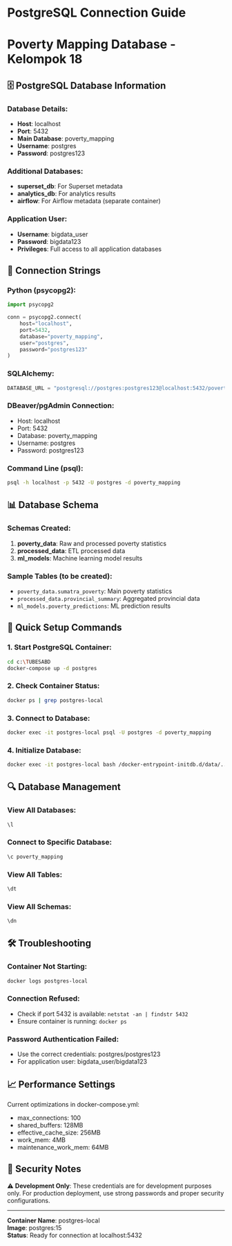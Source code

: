 # PostgreSQL Connection Guide
# Poverty Mapping Database - Kelompok 18

## 🗄️ PostgreSQL Database Information

### Database Details:
- **Host**: localhost
- **Port**: 5432
- **Main Database**: poverty_mapping
- **Username**: postgres
- **Password**: postgres123

### Additional Databases:
- **superset_db**: For Superset metadata
- **analytics_db**: For analytics results
- **airflow**: For Airflow metadata (separate container)

### Application User:
- **Username**: bigdata_user
- **Password**: bigdata123
- **Privileges**: Full access to all application databases

## 🔧 Connection Strings

### Python (psycopg2):
```python
import psycopg2

conn = psycopg2.connect(
    host="localhost",
    port=5432,
    database="poverty_mapping",
    user="postgres",
    password="postgres123"
)
```

### SQLAlchemy:
```python
DATABASE_URL = "postgresql://postgres:postgres123@localhost:5432/poverty_mapping"
```

### DBeaver/pgAdmin Connection:
- Host: localhost
- Port: 5432
- Database: poverty_mapping
- Username: postgres
- Password: postgres123

### Command Line (psql):
```bash
psql -h localhost -p 5432 -U postgres -d poverty_mapping
```

## 📊 Database Schema

### Schemas Created:
1. **poverty_data**: Raw and processed poverty statistics
2. **processed_data**: ETL processed data
3. **ml_models**: Machine learning model results

### Sample Tables (to be created):
- `poverty_data.sumatra_poverty`: Main poverty statistics
- `processed_data.provincial_summary`: Aggregated provincial data
- `ml_models.poverty_predictions`: ML prediction results

## 🚀 Quick Setup Commands

### 1. Start PostgreSQL Container:
```bash
cd c:\TUBESABD
docker-compose up -d postgres
```

### 2. Check Container Status:
```bash
docker ps | grep postgres-local
```

### 3. Connect to Database:
```bash
docker exec -it postgres-local psql -U postgres -d poverty_mapping
```

### 4. Initialize Database:
```bash
docker exec -it postgres-local bash /docker-entrypoint-initdb.d/data/../scripts/init_postgres.sh
```

## 🔍 Database Management

### View All Databases:
```sql
\l
```

### Connect to Specific Database:
```sql
\c poverty_mapping
```

### View All Tables:
```sql
\dt
```

### View All Schemas:
```sql
\dn
```

## 🛠️ Troubleshooting

### Container Not Starting:
```bash
docker logs postgres-local
```

### Connection Refused:
- Check if port 5432 is available: `netstat -an | findstr 5432`
- Ensure container is running: `docker ps`

### Password Authentication Failed:
- Use the correct credentials: postgres/postgres123
- For application user: bigdata_user/bigdata123

## 📈 Performance Settings

Current optimizations in docker-compose.yml:
- max_connections: 100
- shared_buffers: 128MB
- effective_cache_size: 256MB
- work_mem: 4MB
- maintenance_work_mem: 64MB

## 🔐 Security Notes

⚠️ **Development Only**: These credentials are for development purposes only.
For production deployment, use strong passwords and proper security configurations.

---

**Container Name**: postgres-local  
**Image**: postgres:15  
**Status**: Ready for connection at localhost:5432
